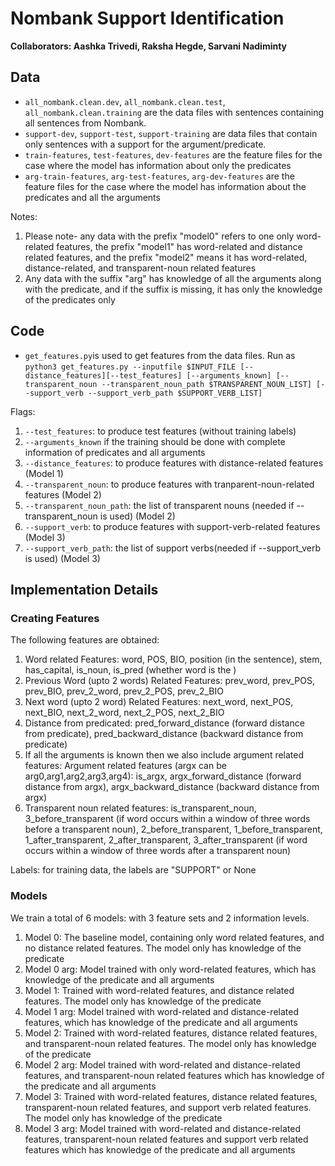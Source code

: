 # Nombank Support Identification

**Collaborators: Aashka Trivedi, Raksha Hegde, Sarvani Nadiminty**

## Data

- `all_nombank.clean.dev`, `all_nombank.clean.test`, `all_nombank.clean.training` are the data files with sentences containing all sentences from Nombank.
- `support-dev`, `support-test`, `support-training` are data files that contain only sentences with a support for the argument/predicate.
- `train-features`, `test-features`, `dev-features` are the feature files for the case where the model has information about only the predicates
- `arg-train-features`, `arg-test-features`, `arg-dev-features` are the feature files for the case where the model has information about the predicates and all the arguments

Notes:

1. Please note- any data with the prefix "model0" refers to one only word-related features, the prefix "model1" has word-related and distance related features, and the prefix "model2" means it has word-related, distance-related, and transparent-noun related features
2. Any data with the suffix "arg" has knowledge of all the arguments along with the predicate, and if the suffix is missing, it has only the knowledge of the predicates only

## Code

- `get_features.py`is used to get features from the data files. Run as `python3 get_features.py --inputfile $INPUT_FILE [--distance_features][--test_features] [--arguments_known] [--transparent_noun --transparent_noun_path $TRANSPARENT_NOUN_LIST] [--support_verb --support_verb_path $SUPPORT_VERB_LIST]`

Flags:

1. `--test_features`: to produce test features (without training labels)
2. `--arguments_known` if the training should be done with complete information of predicates and all arguments
3. `--distance_features`: to produce features with distance-related features (Model 1)
4. `--transparent_noun`: to produce features with tranparent-noun-related features (Model 2)
5. `--transparent_noun_path`: the list of transparent nouns (needed if --transparent_noun is used) (Model 2)
6. `--support_verb`: to produce features with support-verb-related features (Model 3)
7. `--support_verb_path`: the list of support verbs(needed if --support_verb is used) (Model 3)

## Implementation Details

### Creating Features

The following features are obtained:

1. Word related Features: word, POS, BIO, position (in the sentence), stem, has_capital, is_noun, is_pred (whether word is the )
2. Previous Word (upto 2 words) Related Features: prev_word, prev_POS, prev_BIO, prev_2_word, prev_2_POS, prev_2_BIO
3. Next word (upto 2 word) Related Features: next_word, next_POS, next_BIO, next_2_word, next_2_POS, next_2_BIO
4. Distance from predicated: pred_forward_distance (forward distance from predicate), pred_backward_distance (backward distance from predicate)
5. If all the arguments is known then we also include argument related features: Argument related features (argx can be arg0,arg1,arg2,arg3,arg4): is_argx, argx_forward_distance (forward distance from argx), argx_backward_distance (backward distance from argx)
6. Transparent noun related features: is_transparent_noun, 3_before_transparent (if word occurs within a window of three words before a transparent noun), 2_before_transparent, 1_before_transparent, 1_after_transparent, 2_after_transparent, 3_after_transparent (if word occurs within a window of three words after a transparent noun)

Labels: for training data, the labels are "SUPPORT" or None

### Models

We train a total of 6 models: with 3 feature sets and 2 information levels.

1. Model 0: The baseline model, containing only word related features, and no distance related features. The model only has knowledge of the predicate
2. Model 0 arg: Model trained with only word-related features, which has knowledge of the predicate and all arguments
3. Model 1: Trained with word-related features, and distance related features. The model only has knowledge of the predicate
4. Model 1 arg: Model trained with word-related and distance-related features, which has knowledge of the predicate and all arguments
5. Model 2: Trained with word-related features, distance related features, and transparent-noun related features. The model only has knowledge of the predicate
6. Model 2 arg: Model trained with word-related and distance-related features, and transparent-noun related features which has knowledge of the predicate and all arguments
7. Model 3: Trained with word-related features, distance related features, transparent-noun related features, and support verb related features. The model only has knowledge of the predicate
8. Model 3 arg: Model trained with word-related and distance-related features, transparent-noun related features and support verb related features which has knowledge of the predicate and all arguments
